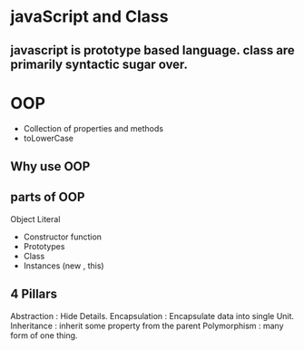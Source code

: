 # javaScript and Class
## javascript is prototype based language. class are primarily syntactic sugar over. 

# OOP
- Collection of properties and methods 
- toLowerCase 

## Why use OOP

## parts of OOP
Object Literal 

- Constructor function 
- Prototypes
- Class 
- Instances (new , this)

## 4 Pillars
Abstraction  : Hide Details.
Encapsulation  : Encapsulate data into single Unit.
Inheritance : inherit some property from the parent 
Polymorphism : many form of one thing.